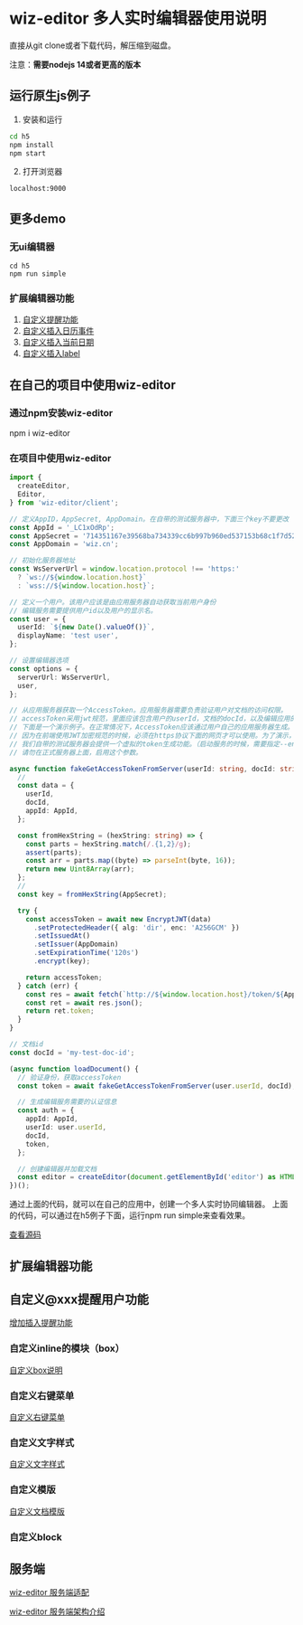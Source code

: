 # wiz-editor 多人实时编辑器使用说明

直接从git clone或者下载代码，解压缩到磁盘。

注意：**需要nodejs 14或者更高的版本**

## 运行原生js例子

1. 安装和运行

```sh
cd h5
npm install
npm start
```

2. 打开浏览器

```
localhost:9000
```

## 更多demo

### 无ui编辑器

```
cd h5
npm run simple
```

### 扩展编辑器功能

1. [自定义提醒功能](./mention.md)
2. [自定义插入日历事件](./calendar.md)
3. [自定义插入当前日期](./date.md)
4. [自定义插入label](./label.md)

## 在自己的项目中使用wiz-editor

### 通过npm安装wiz-editor
npm i wiz-editor

### 在项目中使用wiz-editor

```ts
import {
  createEditor,
  Editor,
} from 'wiz-editor/client';

// 定义AppID，AppSecret, AppDomain。在自带的测试服务器中，下面三个key不要更改
const AppId = '_LC1xOdRp';
const AppSecret = '714351167e39568ba734339cc6b997b960ed537153b68c1f7d52b1e87c3be24a';
const AppDomain = 'wiz.cn';

// 初始化服务器地址
const WsServerUrl = window.location.protocol !== 'https:'
  ? `ws://${window.location.host}`
  : `wss://${window.location.host}`;

// 定义一个用户。该用户应该是由应用服务器自动获取当前用户身份
// 编辑服务需要提供用户id以及用户的显示名。
const user = {
  userId: `${new Date().valueOf()}`,
  displayName: 'test user',
};

// 设置编辑器选项
const options = {
  serverUrl: WsServerUrl,
  user,
};

// 从应用服务器获取一个AccessToken。应用服务器需要负责验证用户对文档的访问权限。
// accessToken采用jwt规范，里面应该包含用户的userId，文档的docId，以及编辑应用的AppId。
// 下面是一个演示例子。在正常情况下，AccessToken应该通过用户自己的应用服务器生成。
// 因为在前端使用JWT加密规范的时候，必须在https协议下面的网页才可以使用。为了演示，
// 我们自带的测试服务器会提供一个虚拟的token生成功能。（启动服务的时候，需要指定--enable-fake-token-api 参数）
// 请勿在正式服务器上面，启用这个参数。

async function fakeGetAccessTokenFromServer(userId: string, docId: string): Promise<string> {
  //
  const data = {
    userId,
    docId,
    appId: AppId,
  };

  const fromHexString = (hexString: string) => {
    const parts = hexString.match(/.{1,2}/g);
    assert(parts);
    const arr = parts.map((byte) => parseInt(byte, 16));
    return new Uint8Array(arr);
  };
  //
  const key = fromHexString(AppSecret);

  try {
    const accessToken = await new EncryptJWT(data)
      .setProtectedHeader({ alg: 'dir', enc: 'A256GCM' })
      .setIssuedAt()
      .setIssuer(AppDomain)
      .setExpirationTime('120s')
      .encrypt(key);

    return accessToken;
  } catch (err) {
    const res = await fetch(`http://${window.location.host}/token/${AppId}/${docId}/${userId}`);
    const ret = await res.json();
    return ret.token;
  }
}

// 文档id
const docId = 'my-test-doc-id';

(async function loadDocument() {
  // 验证身份，获取accessToken
  const token = await fakeGetAccessTokenFromServer(user.userId, docId);

  // 生成编辑服务需要的认证信息
  const auth = {
    appId: AppId,
    userId: user.userId,
    docId,
    token,
  };

  // 创建编辑器并加载文档
  const editor = createEditor(document.getElementById('editor') as HTMLElement, options, auth);
})();

```

通过上面的代码，就可以在自己的应用中，创建一个多人实时协同编辑器。
上面的代码，可以通过在h5例子下面，运行npm run simple来查看效果。

[查看源码](../../h5/src/simple.ts)

## 扩展编辑器功能

## 自定义@xxx提醒用户功能

[增加插入提醒功能](./mention.md)

### 自定义inline的模块（box）

[自定义box说明](./box.md)

### 自定义右键菜单

[自定义右键菜单](./custom-context-menu.md)

### 自定义文字样式

[自定义文字样式](./custom-style.md)

### 自定义模版

[自定义文档模版](./custom-template.md)

### 自定义block

## 服务端

[wiz-editor 服务端适配](./server.md)

[wiz-editor 服务端架构介绍](./server-architecture.md)
